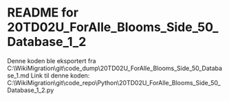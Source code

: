 # README for 20TD02U_ForAlle_Blooms_Side_50_Database_1_2
Denne koden ble eksportert fra C:\WikiMigration\git\code_dump\20TD02U_ForAlle_Blooms_Side_50_Database_1.md
Link til denne koden: C:\WikiMigration\git\code_repo\Python\20TD02U_ForAlle_Blooms_Side_50_Database_1_2.py
